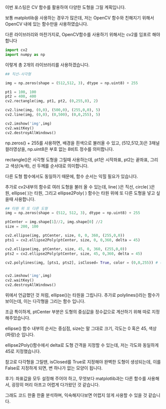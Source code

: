 이번 포스팅은 CV 함수를 활용하여 다양한 도형을 그릴 계획입니다.

보통 matplotlib을 사용하는 경우가 많은데, 저는 OpenCV 함수와 친해지기 위해서 OpenCV 내에 있는 함수만을 사용하였습니다.

다른 라이브러리와 마찬가지로, OpenCV함수를 사용하기 위해서는 cv2를 임포르 해야 합니다


```python
import cv2
import numpy as np
```

이렇게 총 2개의 라이브러리를 사용하겠습니다.


```python
## 직선-사각형

img = np.zeros(shape = (512,512, 3), dtype = np.uint8) + 255

pt1 = 100, 100
pt2 = 400, 400
cv2.rectangle(img, pt1, pt2, (0,255,0), 2)

cv2.line(img, (0,0), (500,0), (255,0,0), 5)
cv2.line(img, (0,0), (0,500), (0,0,255), 5)

cv2.imshow('img',img)
cv2.waitKey()
cv2.destroyAllWindows()
```

np.zeros() + 255를 사용하면, 배경을 흰색으로 불러올 수 있고, (512,512,3)은 3채널 컬러영상을, np.uint8은 부호 없는 8비트 정수를 의미합니다.

rectangle()은 사각형 도형을 그릴때 사용하는데, pt1은 시작좌표, pt2는 끝좌표, 그리고 색상(녹색), 선 두께를 순서대로 의미합니다.

다른 도형 함수에서도 동일하기 때문에, 함수 순서는 익힐 필요가 있습니다.

추가로 cv2내부의 함수로 여러 도형을 불러 올 수 있는데, line( )은 직선, circle( )은 원,
ellipse( )는 타원, 그리고 ellipse2Poly( ) 함수는 타원 위에 또 다른 도형을 넣고 싶을때 사용합니다.


```python
## 타원 위 또 다른 도형
img = np.zeros(shape = (512, 512, 3), dtype = np.uint8) + 255

ptCenter = img.shape[1]//2, img.shape[0] //2 
size = 200, 100

cv2.ellipse(img, ptCenter, size, 0, 0, 360, (255,0,0))
pts1 = cv2.ellipse2Poly(ptCenter, size, 0, 0,360, delta = 45)

cv2.ellipse(img, ptCenter, size, 45, 0, 360, (255,0,0))
pts2 = cv2.ellipse2Poly(ptCenter, size, 45, 0,360, delta = 45)

cv2.polylines(img, [pts1, pts2], isClosed= True, color = (0,0,255)) # (0,0,255)는 빨강


cv2.imshow('img',img)
cv2.waitKey()
cv2.destroyAllWindows()
```

위에서 언급했던 것 처럼, ellipse()는 타원을 그립니다. 추가로 polylines()라는 함수가 보이는데, 이는 다각형을 그리는 함수 입니다.

조금 특이하게, ptCenter 부분은 도형의 중심값을 정수값으로 계산하기 위해 따로 지정해주었습니다.

ellipse() 함수 내부의 순서는 중심점, size는 말 그대로 크기, 각도는 0 혹은 45, 색상(파랑)순 입니다.

ellipse2Poly()함수에서 delta로 도형 간격을 지정할 수 있는데, 저는 각도와 동일하게 45로 지정했습니다.

참고로 다각형을 그릴땐, isClosed를 True로 지정해야 완벽한 도형이 생성되는데, 이를 False로 지정하게 되면, 변 하나가 없는 모양이 됩니다.

후기: 좌표값을 모두 설정해 주어야 하고, 무엇보다 matplotlib과는 다른 함수를 사용해서, 굉장히 머리 아프고 어렵게 다가왔던 것 같습니다.

그래도 코드 한줄 한줄 분석하며, 익숙해지다보면 어렵지 않게 사용할 수 있을 것 같습니다.
